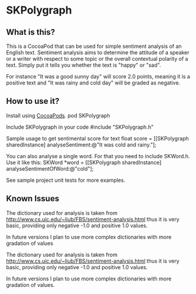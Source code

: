 SKPolygraph
===========

What is this?
-------------

This is a CocoaPod that can be used for simple sentiment analysis of an English text.
Sentiment analysis aims to determine the attitude of a speaker or a writer with respect to some topic or the overall contextual polarity of a text. Simply put it tells you whether the text is "happy" or "sad".

For instance "It was a good sunny day" will score 2.0 points, meaning it is a positive text and "It was rainy and cold day" will be graded as negative.


How to use it?
--------------

Install using [CocoaPods](http://cocoapods.org/). 
	pod SKPolygraph

Include SKPolygraph in your code
	#include "SKPolygraph.h"

Sample usage to get sentimental score for text
	float score = [[SKPolygraph sharedInstance] analyseSentiment:@"It was cold and rainy."];

You can also analyse a single word. For that you need to include SKWord.h. Use it like this:
	SKWord *word = [[SKPolygraph sharedInstance] analyseSentimentOfWord:@"cold"];

See sample project unit tests for more examples.

Known Issues
--------------

The dictionary used for analysis is taken from http://www.cs.uic.edu/~liub/FBS/sentiment-analysis.html thus it is very basic, providing only negative -1.0 and positive 1.0 values. 

In future versions I plan to use more complex dictionaries with more gradation of values

The dictionary used for analysis is taken from http://www.cs.uic.edu/~liub/FBS/sentiment-analysis.html thus it is very basic, providing only negative -1.0 and positive 1.0 values. 

In future versions I plan to use more complex dictionaries with more gradation of values.
